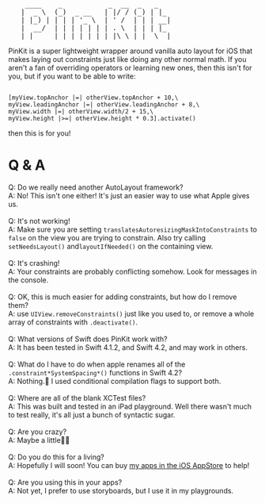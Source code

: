 <pre>
    ____    _           _  __  _   _   
   |  _ \  (_)  _ __   | |/ / (_) | |_ 
   | |_) | | | | '_ \  | ' /  | | | __|
   |  __/  | | | | | | | . \  | | | |_ 
   |_|     |_| |_| |_| |_|\_\ |_|  \__|
</pre>
PinKit is a super lightweight wrapper around vanilla auto layout for iOS that makes laying out constraints just like doing any other normal math.  If you aren't a fan of overriding operators or learning new ones, then this isn't for you, but if you want to be able to write:

<pre><code>
[myView.topAnchor |=| otherView.topAnchor + 10,\
myView.leadingAnchor |=| otherView.leadingAnchor + 8,\
myView.width |=| otherView.width/2 + 15,\
myView.height |>=| otherView.height * 0.3].activate()
</pre></code>
then this is for you!

 # Q & A
 Q: Do we really need another AutoLayout framework?\
 A: No!  This isn't one either!  It's just an easier way to use what Apple gives us.\
 \
 Q: It's not working!\
 A: Make sure you are setting `translatesAutoresizingMaskIntoConstraints` to `false` on the view you are trying to constrain.  Also try calling `setNeedsLayout()` and`layoutIfNeeded()` on the containing view.\
 \
 Q: It's crashing!\
 A: Your constraints are probably conflicting somehow.  Look for messages in the console.\
 \
 Q: OK, this is much easier for adding constraints, but how do I remove them?\
 A: use `UIView.removeConstraints()` just like you used to, or remove a whole array of constraints with `.deactivate()`.\
 \
 Q: What versions of Swift does PinKit work with?\
 A: It has been tested in Swift 4.1.2, and Swift 4.2, and may work in others.\
\
 Q: What do I have to do when apple renames all of the `.constraint*SystemSpacing*()` functions in Swift 4.2?\
 A: Nothing.🎉  I used conditional compilation flags to support both.\
 \
 Q: Where are all of the blank XCTest files?\
 A: This was built and tested in an iPad playground.  Well there wasn't much to test really, it's all just a bunch of syntactic sugar.\
 \
 Q: Are you crazy?\
 A: Maybe a little🤷‍♂️\
 \
 Q: Do you do this for a living?\
 A: Hopefully I will soon! You can buy [my apps in the iOS AppStore](https://itunes.com/AaronKreipe) to help!\
 \
 Q: Are you using this in your apps?\
 A: Not yet, I prefer to use storyboards, but I use it in my playgrounds.
